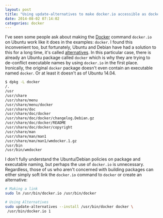 ```yaml
---
layout: post
title: "Using update-alternatives to make docker.io accessible as docker."
date: 2014-08-02 07:14:02
categories: docker
---
```


I've seen some people ask about making the [Docker][docker] command
`docker.io` on Ubuntu work like it does in the examples: `docker`. I
found this inconvenient too, but fortunately, Ubuntu and Debian have
had a solution to this for a long time, it's called
[alternatives][alternatives]. In
this particular case, there is already an Ubuntu package called `docker`
which is why they are trying to de-conflict executable names by using
`docker.io` in the first place. Ironically, the original `docker`
package doesn't even contain an executable named `docker`. Or at least
it doesn't as of Ubuntu 14.04.

```bash
$ dpkg -L docker
/.
/usr
/usr/share
/usr/share/menu
/usr/share/menu/docker
/usr/share/doc
/usr/share/doc/docker
/usr/share/doc/docker/changelog.Debian.gz
/usr/share/doc/docker/README
/usr/share/doc/docker/copyright
/usr/share/man
/usr/share/man/man1
/usr/share/man/man1/wmdocker.1.gz
/usr/bin
/usr/bin/wmdocker
```

I don't fully understand the Ubuntu/Debian policies on package and
executable naming, but perhaps the use of `docker.io` is unnecessary.
Regardless, those of us who aren't concerned with building packages can
either simply soft link the `docker.io` command to `docker` or create
an alternative:

```bash
# Making a link
sudo ln /usr/bin/docker.io /usr/bin/docker

# Using Alternatives
sudo update-alternatives --install /usr/bin/docker docker \
 /usr/bin/docker.io 1
```

[docker]: https://www.docker.com/
[alternatives]: http://www.debian-administration.org/article/91/Using_the_Debian_alternatives_system
